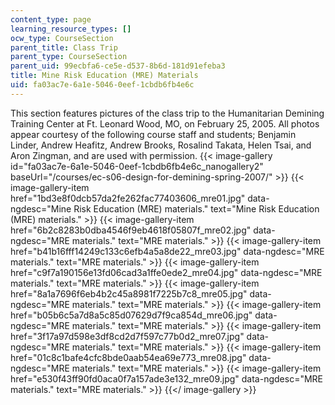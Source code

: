 ```yaml
---
content_type: page
learning_resource_types: []
ocw_type: CourseSection
parent_title: Class Trip
parent_type: CourseSection
parent_uid: 99ecbfa6-ce5e-d537-8b6d-181d91efeba3
title: Mine Risk Education (MRE) Materials
uid: fa03ac7e-6a1e-5046-0eef-1cbdb6fb4e6c
---
```


This section features pictures of the class trip to the Humanitarian Demining Training Center at Ft. Leonard Wood, MO, on February 25, 2005. All photos appear courtesy of the following course staff and students; Benjamin Linder, Andrew Heafitz, Andrew Brooks, Rosalind Takata, Helen Tsai, and Aron Zingman, and are used with permission.
{{< image-gallery id="fa03ac7e-6a1e-5046-0eef-1cbdb6fb4e6c_nanogallery2" baseUrl="/courses/ec-s06-design-for-demining-spring-2007/" >}}
{{< image-gallery-item href="1bd3e8f0dcb57da2fe262fac77403606_mre01.jpg" data-ngdesc="Mine Risk Education (MRE) materials." text="Mine Risk Education (MRE) materials." >}}
{{< image-gallery-item href="6b2c8283b0dba4546f9eb4618f05807f_mre02.jpg" data-ngdesc="MRE materials." text="MRE materials." >}}
{{< image-gallery-item href="b41b16fff14249c133c6efb4a5a8de22_mre03.jpg" data-ngdesc="MRE materials." text="MRE materials." >}}
{{< image-gallery-item href="c9f7a190156e13fd06cad3a1ffe0ede2_mre04.jpg" data-ngdesc="MRE materials." text="MRE materials." >}}
{{< image-gallery-item href="8a1a7696f6eb4b2c45a8981f7225b7c8_mre05.jpg" data-ngdesc="MRE materials." text="MRE materials." >}}
{{< image-gallery-item href="b05b6c5a7d8a5c85d07629d7f9ca854d_mre06.jpg" data-ngdesc="MRE materials." text="MRE materials." >}}
{{< image-gallery-item href="3f17a97d598e3df8cd2d7f597c77b0d2_mre07.jpg" data-ngdesc="MRE materials." text="MRE materials." >}}
{{< image-gallery-item href="01c8c1bafe4cfc8bde0aab54ea69e773_mre08.jpg" data-ngdesc="MRE materials." text="MRE materials." >}}
{{< image-gallery-item href="e530f43ff90fd0aca0f7a157ade3e132_mre09.jpg" data-ngdesc="MRE materials." text="MRE materials." >}}
{{</ image-gallery >}}